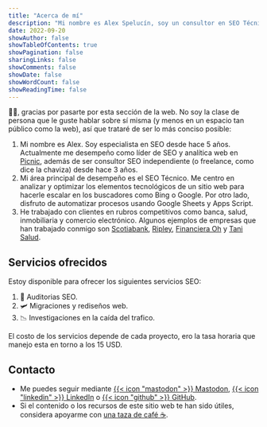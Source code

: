 ```yaml
---
title: "Acerca de mí"
description: "Mi nombre es Alex Spelucín, soy un consultor en SEO Técnico ubicado en Lima, Perú. Detesto escribir meta descripciones."
date: 2022-09-20
showAuthor: false
showTableOfContents: true
showPagination: false
sharingLinks: false
showComments: false
showDate: false
showWordCount: false
showReadingTime: false
---
```


👋🏽, gracias por pasarte por esta sección de la web. No soy la clase de persona que le guste hablar sobre sí misma (y menos en un espacio tan público como la web), así que trataré de ser lo más conciso posible:

1. Mi nombre es Alex. Soy especialista en SEO desde hace 5 años. Actualmente me desempeño como líder de SEO y analítica web en [Picnic](https://picnic.pe/), además de ser consultor SEO independiente (o freelance, como dice la chaviza) desde hace 3 años.
2. Mi área principal de desempeño es el SEO Técnico. Me centro en analizar y optimizar los elementos tecnológicos de un sitio web para hacerle escalar en los buscadores como Bing o Google. Por otro lado, disfruto de automatizar procesos usando Google Sheets y Apps Script.
3. He trabajado con clientes en rubros competitivos como banca, salud, inmobiliaria y comercio electrónico. Algunos ejemplos de empresas que han trabajado conmigo son [Scotiabank](https://www.scotiabank.com.pe/), [Ripley](https://simple.ripley.com.pe/), [Financiera Oh](https://tarjetaoh.pe/) y [Tani Salud](https://www.tanisalud.com/).

## Servicios ofrecidos

Estoy disponible para ofrecer los siguientes servicios SEO:

1. 🧐 Auditorias SEO.
2. 🛩️ Migraciones y rediseños web.
3. 📉 Investigaciones en la caída del trafico.

El costo de los servicios depende de cada proyecto, ero la tasa horaria que manejo esta en torno a los 15 USD.

## Contacto

- Me puedes seguir mediante [{{< icon "mastodon" >}} Mastodon](https://mstdn.social/@spelucin), [{{< icon "linkedin" >}} LinkedIn](https://www.linkedin.com/in/spelucin/) o [{{< icon "github" >}} GitHub](https://github.com/spelucin).
- Si el contenido o los recursos de este sitio web te han sido útiles, considera apoyarme con [una taza de café ☕](https://www.buymeacoffee.com/spelucin).
